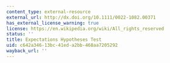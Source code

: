 ```yaml
---
content_type: external-resource
external_url: http://dx.doi.org/10.1111/0022-1082.00371
has_external_license_warning: true
license: https://en.wikipedia.org/wiki/All_rights_reserved
status: ''
title: Expectations Hypotheses Test
uid: c642a346-13bc-41ed-a2bb-468aa7205292
wayback_url: ''
---
```

